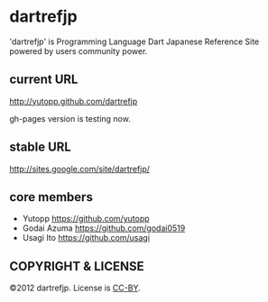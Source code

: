 dartrefjp
=========

'dartrefjp' is 
Programming Language Dart Japanese Reference Site
powered by users community power.

## current URL

http://yutopp.github.com/dartrefjp

gh-pages version is testing now.

## stable URL

http://sites.google.com/site/dartrefjp/

## core members

- Yutopp      https://github.com/yutopp
- Godai Azuma https://github.com/godai0519
- Usagi Ito   https://github.com/usagi

## COPYRIGHT & LICENSE

©2012 dartrefjp.
License is [CC-BY].

[CC-BY]: http://creativecommons.org/licenses/by/3.0/

